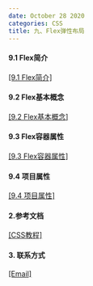 ```yaml
---
date: October 28 2020
categories: CSS
title: 九、Flex弹性布局
---
```


#### 9.1 Flex简介

[[9.1 Flex简介]](https://web-oyster.github.io/2020/10/28/CSS/Tags/%E4%B9%9D%E3%80%81Flex%E5%BC%B9%E6%80%A7%E5%B8%83%E5%B1%80/9.1%20Flex%E7%AE%80%E4%BB%8B/)

#### 9.2 Flex基本概念

[[9.2 Flex基本概念]](https://web-oyster.github.io/2020/10/28/CSS/Tags/%E4%B9%9D%E3%80%81Flex%E5%BC%B9%E6%80%A7%E5%B8%83%E5%B1%80/9.2%20Flex%E5%9F%BA%E6%9C%AC%E6%A6%82%E5%BF%B5/)

#### 9.3 Flex容器属性

[[9.3 Flex容器属性]](https://web-oyster.github.io/2020/10/28/CSS/Tags/%E4%B9%9D%E3%80%81Flex%E5%BC%B9%E6%80%A7%E5%B8%83%E5%B1%80/9.3%20Flex%E5%AE%B9%E5%99%A8%E5%B1%9E%E6%80%A7/)

#### 9.4 项目属性

[[9.4 项目属性]](https://web-oyster.github.io/2020/10/28/CSS/Tags/%E4%B9%9D%E3%80%81Flex%E5%BC%B9%E6%80%A7%E5%B8%83%E5%B1%80/9.4%20%E9%A1%B9%E7%9B%AE%E5%B1%9E%E6%80%A7/)


#### 2.参考文档

[[CSS教程]](https://web-dolphin.github.io/2020/10/28/CSS/Tutorial/CSS%E6%95%99%E7%A8%8B/)

#### 3. 联系方式

[[Email]](yuanmin8888@outlook.com)